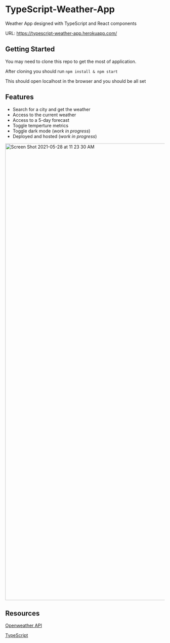# TypeScript-Weather-App
Weather App designed with TypeScript and React components

URL: https://typescript-weather-app.herokuapp.com/

## Getting Started
You may need to clone this repo to get the most of application.

After cloning you should run
`npm install & npm start`

This should open localhost in the browser and you should be all set

## Features
- Search for a city and get the weather
- Access to the current weather
- Access to a 5-day forecast
- Toggle temperture metrics
- Toggle dark mode (*_work in progress_*)
- Deployed and hosted (*_work in progress_*)

<img width="1440" alt="Screen Shot 2021-05-28 at 11 23 30 AM" src="https://user-images.githubusercontent.com/73686621/120008785-51f01980-bfa9-11eb-9c70-8f7678a51c70.png">

## Resources

[Openweather API](https://openweathermap.org/api)

[TypeScript](https://www.typescriptlang.org/docs/handbook/intro.html)
